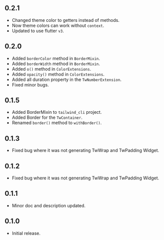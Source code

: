 ## 0.2.1
* Changed theme color to getters instead of methods.
* Now theme colors can work without `context`.
* Updated to use flutter `v3`.

## 0.2.0
* Added `borderColor` method in `BorderMixin`.
* Added `borderWidth` method in `BorderMixin`.
* Added `o()` method in `ColorExtensions`.
* Added `opacity()` method in `ColorExtensions`.
* Added all duration property in the `TwNumberExtension`.
* Fixed minor bugs.

## 0.1.5
* Added BorderMixin to `tailwind_cli` project.
* Added Border for the `TwContainer`.
* Renamed `border()` method to `withBorder()`.

## 0.1.3
* Fixed bug where it was not generating TwWrap and TwPadding Widget.

## 0.1.2
* Fixed bug where it was not generating TwWrap and TwPadding Widget.

## 0.1.1
* Minor doc and description updated.

## 0.1.0
* Initial release.